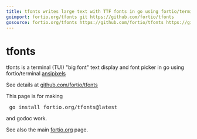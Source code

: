 ```yaml
---
title: tfonts writes large text with TTF fonts in go using fortio/terminal ansipixels
goimport: fortio.org/tfonts git https://github.com/fortio/tfonts
gosource: fortio.org/tfonts https://github.com/fortio/tfonts https://github.com/fortio/tfonts/tree/main{/dir} https://github.com/fortio/tfonts/blob/main{/dir}/{file}#L{line}
---
```


# tfonts

tfonts is a terminal (TUI) "big font" text display and font picker in go using fortio/terminal [ansipixels](https://pkg.go.dev/fortio.org/terminal/ansipixels)

See details at [github.com/fortio/tfonts](https://github.com/fortio/tfonts#tfonts)

This page is for making
<pre>
 go install fortio.org/tfonts@latest
</pre>
and godoc work.
<p>
See also the main <a href="https://fortio.org/">fortio.org</a> page.
